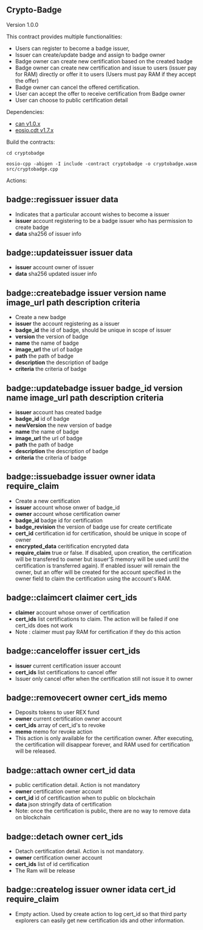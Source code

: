 Crypto-Badge
----------

Version 1.0.0

This contract provides multiple functionalities:
- Users can register to become a badge issuer,
- Issuer can create/update badge and assign to badge owner
- Badge owner can create new certification based on the created badge
- Badge owner can create new certification and issue to users (issuer pay for RAM) directly or offer it to users (Users must pay RAM if they accept the offer)
- Badge owner can cancel the offered certification.
- User can accept the offer to receive certification from Badge owner
- User can choose to public certification detail

Dependencies:
* [can v1.0.x](https://github.com/canfoundation/CAN/releases/tag/can-v1.0.0)
* [eosio.cdt v1.7.x](https://github.com/EOSIO/eosio.cdt/releases/tag/v1.7.0)

Build the contracts:

```
cd cryptobadge

eosio-cpp -abigen -I include -contract cryptobadge -o cryptobadge.wasm src/cryptobadge.cpp
```


Actions:

## badge::regissuer issuer data
   - Indicates that a particular account wishes to become a issuer
   - **issuer** account registering to be a badge issuer who has permission to create badge
   - **data** sha256 of issuer info

## badge::updateissuer issuer data
   - **issuer** account owner of issuer
   - **data** sha256 updated issuer info

## badge::createbadge issuer version name image_url path description criteria
   - Create a new badge
   - **issuer** the account registering as a issuer
   - **badge_id** the id of badge, should be unique in scope of issuer
   - **version** the version of badge
   - **name** the name of badge
   - **image_url** the url of badge
   - **path** the path of badge
   - **description** the description of badge
   - **criteria** the criteria of badge

## badge::updatebadge issuer badge_id version name image_url path description criteria
   - **issuer** account has created badge
   - **badge_id** id of badge
   - **newVersion** the new version of badge
   - **name** the name of badge
   - **image_url** the url of badge
   - **path** the path of badge
   - **description** the description of badge
   - **criteria** the criteria of badge

## badge::issuebadge issuer owner idata require_claim
   - Create a new certification
   - **issuer** account whose onwer of badge_id
   - **owner** account whose certification owner
   - **badge_id** badge id for certification
   - **badge_revision** the version of badge use for create certificate
   - **cert_id** certification id for certification, should be unique in scope of owner
   - **encrypted_data** ceritification encrypted data
   - **require_claim** true or false. If disabled, upon creation, the certification will be transfered to owner but issuer'S memory will be used until the certification is transferred again).  If enabled issuer will remain the owner, but an offer will be created for the account specified in the owner field to claim the certification using the account's RAM.

## badge::claimcert claimer cert_ids
   - **claimer** account whose onwer of certification
   - **cert_ids** list certifications to claim. The action will be failed if one cert_ids does not work
   - Note : claimer must pay RAM for certification if they do this action

## badge::canceloffer issuer cert_ids
   - **issuer** current certification issuer account
   - **cert_ids** list certifications to cancel offer
   - Issuer only cancel offer when the certification still not issue it to owner
   
## badge::removecert owner cert_ids memo
   - Deposits tokens to user REX fund
   - **owner** current certification owner account
   - **cert_ids** array of cert_id's to revoke
   - **memo** memo for revoke action
   - This action is only available for the certification owner. After executing, the certification will disappear forever, and RAM used for certification will be released.

## badge::attach owner cert_id  data
   - public certification detail. Action is not mandatory
   - **owner** certification owner account
   - **cert_id** id of certificastion when to public on blockchain
   - **data** json stringify data of certification
   - Note: once the certification is public, there are no way to remove data on blockchain

## badge::detach owner cert_ids
   - Detach certification detail. Action is not mandatory.
   - **owner** certification owner account
   - **cert_ids** list of id certification
   - The Ram will be release 

## badge::createlog issuer owner idata cert_id require_claim
   - Empty action. Used by create action to log cert_id so that third party explorers can easily get new certification ids and other information.





